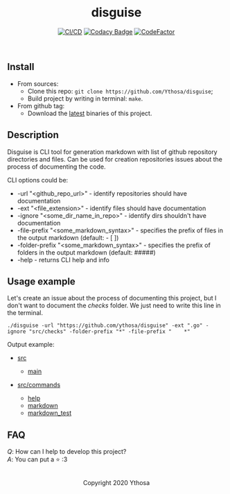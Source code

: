 <br>

<div align="center">
<h1>disguise</h1>

[![CI/CD](https://github.com/Ythosa/disguise/workflows/Go/badge.svg?branch=master)](https://github.com/Ythosa/disguise/actions)
[![Codacy Badge](https://api.codacy.com/project/badge/Grade/db828996dabb4d2a9e00c1fb3263bcd4)](https://app.codacy.com/manual/Ythosa/disguise?utm_source=github.com&utm_medium=referral&utm_content=Ythosa/disguise&utm_campaign=Badge_Grade_Dashboard)
[![CodeFactor](https://www.codefactor.io/repository/github/ythosa/disguise/badge)](https://www.codefactor.io/repository/github/ythosa/disguise)
</div>

<br>

## Install
*   From sources:
    *   Clone this repo: `git clone https://github.com/Ythosa/disguise`;
    *   Build project by writing in terminal: `make`.
*   From github tag:
    *   Download the [latest](https://github.com/Ythosa/disguise/releases) binaries of this project.
      
## Description
Disguise is CLI tool for generation markdown with list of github repository directories and files. 
Can be used for creation repositories issues about the process of documenting the code.

CLI options could be:
*   -url "<github_repo_url>" - identify repositories should have documentation
*   -ext "<file_extension>" - identify files should have documentation
*   -ignore "<some_dir_name_in_repo>" - identify dirs shouldn't have documentation
*   -file-prefix "<some_markdown_syntax>" - specifies the prefix of files in the output markdown (default: - \[ \])
*   -folder-prefix "<some_markdown_syntax>" - specifies the prefix of folders in the output markdown (default: #####)
*   -help - returns CLI help and info

## Usage example
Let's create an issue about the process of documenting this project, but I don't want to document the _checks_ folder.
We just need to write this line in the terminal.
```shell script
./disguise -url "https://github.com/ythosa/disguise" -ext ".go" -ignore "src/checks" -folder-prefix "*" -file-prefix "    *"
```
Output example:
*   [src](https://github.com/Ythosa/disguise/tree/master/src)
    *   [main](https://github.com/Ythosa/disguise/blob/master/src/main.go)

*   [src/commands](https://github.com/Ythosa/disguise/tree/master/src/commands)
    *   [help](https://github.com/Ythosa/disguise/blob/master/src/commands/help.go)
    *   [markdown](https://github.com/Ythosa/disguise/blob/master/src/commands/markdown.go)
    *   [markdown_test](https://github.com/Ythosa/disguise/blob/master/src/commands/markdown_test.go)

## FAQ
*Q*: How can I help to develop this project?  
*A*: You can put a :star: :3

<br>

<div align="center">
  Copyright 2020 Ythosa
</div>
